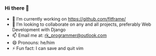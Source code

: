 ### Hi there 👋

- 🔭 I’m currently working on https://github.com/fitframe/
- 👯 I’m looking to collaborate on any and all projects, preferably Web Development with Django
- 📫 Email me at: rk_programmer@outlook.com
- 😄 Pronouns: he/him
- ⚡ Fun fact: I can save and quit vim

